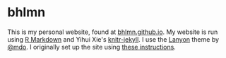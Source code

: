 # bhlmn

This is my personal website, found at [bhlmn.github.io](https://bhlmn.github.io). My website is run using [R Markdown](https://rmarkdown.rstudio.com) and Yihui Xie's <a href = "https://github.com/yihui/knitr-jekyll">knitr-jekyll</a>. I use the [Lanyon](http://lanyon.getpoole.com) theme by [@mdo](https://twitter.com/mdo). I originally set up the site using [these instructions](https:homerhanumat.github.io/knitr-lanyon).
